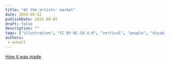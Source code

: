 ```yaml
---
title: "At the artists' market"
date: 2024-05-12
publishDate: 2025-08-05
draft: false
description: ""
tags: ["illustration", "CC BY-NC-SA 4.0", "vertical", "people", "disability", "city", "fantastical"]
authors:
 - evhell
---
```


[How it was made](https://www.evhell.fr/solarpunk-participation-au-weekandart/)
